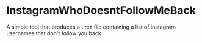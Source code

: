 # InstagramWhoDoesntFollowMeBack
A simple tool that produces a `.txt` file containing a list of instagram usernames that don't follow you back.
